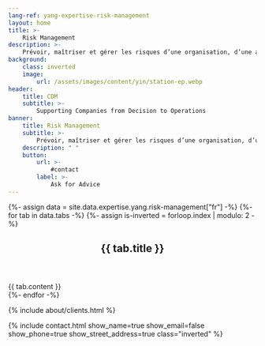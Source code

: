 ```yaml
---
lang-ref: yang-expertise-risk-management
layout: home
title: >-
    Risk Management
description: >-
    Prévoir, maîtriser et gérer les risques d’une organisation, d’une activité ou d’un projet et définir un plan de continuité d’activité PCA.
background:
    class: inverted
    image:
        url: /assets/images/content/yin/station-ep.webp
header:
    title: CDM
    subtitle: >-
        Supporting Companies from Decision to Operations
banner:
    title: Risk Management
    subtitle: >-
        Prévoir, maîtriser et gérer les risques d’une organisation, d’une activité ou d’un projet et définir un plan de continuité d’activité PCA
    description: " "
    button:
        url: >-
            #contact
        label: >-
            Ask for Advice
---
```


{%- assign data = site.data.expertise.yang.risk-management["fr"] -%}
{%- for tab in data.tabs -%}
{%- assign is-inverted = forloop.index | modulo: 2 -%}
<section id="{{ tab.id }}" {% if is-inverted == 0 %}class="inverted"{% endif %}>
    <header class="major">
        <h2>{{ tab.title }}</h2>
    </header>
    {{ tab.content }}
</section>
{%- endfor -%}

{% include about/clients.html %}

{% include contact.html show_name=true show_email=false show_phone=true show_street_address=true class="inverted" %}
